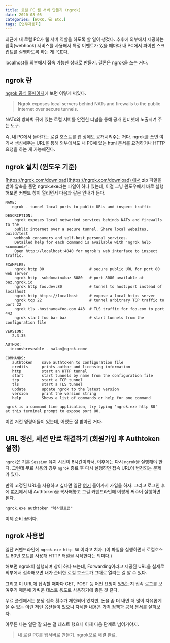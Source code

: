 ```yaml
---
title: 로컬 PC 웹 서버 만들기 (ngrok)
date: 2020-08-05
categories: [WORK, 💻 Etc.]
tags: [업무자동화]
---
```


최근에 내 로컬 PC가 웹 서버 역할을 하도록 할 일이 생겼다. 추후에 외부에서 제공하는 웹훅(webhook) 서비스를 사용해서 특정 이벤트가 있을 때마다 내 PC에서 파이썬 스크립트를 실행하도록 하는 게 목표다.

localhost를 외부에서 접속 가능한 상태로 만들기. 결론은 ngrok을 쓰는 거다.

## ngrok 란

[ngrok 공식 홈페이지](https://ngrok.com/)에 보면 이렇게 써있다.

>Ngrok exposes local servers behind NATs and firewalls to the public internet over secure tunnels.

NATs와 방화벽 뒤에 있는 로컬 서버를 안전한 터널을 통해 공개 인터넷에 노출시켜 주는 도구.

즉, 내 PC에서 돌아가는 로컬 호스트를 웹 상에도 공개시켜주는 거다. ngrok를 쓰면 여기서 생성해주는 URL을 통해 외부에서도 내 PC에 있는 html 문서를 요청하거나 HTTP 요청을 하는 게 가능해진다.

## ngrok 설치 (윈도우 기준)

[https://ngrok.com/download](https://ngrok.com/download) 에서 zip 파일을 받아 압축을 풀면 ngrok.exe라는 파일이 하나 있는데, 이걸 그냥 윈도우에서 바로 실행해보면 커맨드 창이 열리면서 다음과 같은 안내가 뜬다.

```
NAME:
   ngrok - tunnel local ports to public URLs and inspect traffic

DESCRIPTION:
    ngrok exposes local networked services behinds NATs and firewalls to the
    public internet over a secure tunnel. Share local websites, build/test
    webhook consumers and self-host personal services.
    Detailed help for each command is available with 'ngrok help <command>'.
    Open http://localhost:4040 for ngrok's web interface to inspect traffic.

EXAMPLES:
    ngrok http 80                    # secure public URL for port 80 web server
    ngrok http -subdomain=baz 8080   # port 8080 available at baz.ngrok.io
    ngrok http foo.dev:80            # tunnel to host:port instead of localhost
    ngrok http https://localhost     # expose a local https server
    ngrok tcp 22                     # tunnel arbitrary TCP traffic to port 22
    ngrok tls -hostname=foo.com 443  # TLS traffic for foo.com to port 443
    ngrok start foo bar baz          # start tunnels from the configuration file

VERSION:
   2.3.35

AUTHOR:
  inconshreveable - <alan@ngrok.com>

COMMANDS:
   authtoken    save authtoken to configuration file
   credits      prints author and licensing information
   http         start an HTTP tunnel
   start        start tunnels by name from the configuration file
   tcp          start a TCP tunnel
   tls          start a TLS tunnel
   update       update ngrok to the latest version
   version      print the version string
   help         Shows a list of commands or help for one command

ngrok is a command line application, try typing 'ngrok.exe http 80'
at this terminal prompt to expose port 80.
```

이런 저런 명령어들이 있는데, 어쨌든 잘 받아진 거다.

## URL 갱신, 세션 만료 해결하기 (회원가입 후 Authtoken 설정)

`ngrok`은 기본 `Session` 유지 시간이 8시간이라서, 이후에는 다시 `ngrok`을 실행해야 한다. 그런데 무료 사용의 경우 `ngrok` 종료 후 다시 실행하면 접속 URL이 변경되는 문제가 있다.

만약 고정된 URL을 사용하고 싶다면 일단 [여기](https://dashboard.ngrok.com/user/signup) 들어가서 가입을 하자. 그리고 로그인 후에 [여기](https://dashboard.ngrok.com/auth/your-authtoken)에서 내 Authtoken을 복사해놓고 그걸 커맨드라인에 이렇게 써주어 실행하면 된다.

```
ngrok.exe authtoken "복사한토큰"
```

이제 준비 끝이다.

## ngrok 사용법

일단 커맨드라인에 `ngrok.exe http 80` 이라고 치자. (이 파일을 실행하면서 로컬호스트 80번 포트를 사용해 HTTP 터널을 시작한다는 의미다.)

해보면 ngrok이 실행되며 창이 하나 뜨는데, Forwarding이라고 제공된 URL을 실제로 외부에서 접속해보면 내가 준비한 로컬 호스트가 그대로 열리는 걸 알 수 있다.

그리고 이 URL에 접속할 때마다 GET, POST 등 어떤 요청이 있었는지 접속 로그를 보여주기 때문에 가벼운 테스트 용도로 사용하기에 좋은 것 같다.

무료 플랜에서는 분당 접속 횟수가 제한되어 있지만, 돈을 좀 더 내면 더 많이 자유롭게 쓸 수 있는 이런 저런 옵션들이 있으니 자세한 내용은 [가격 정책](https://ngrok.com/pricing)과 [공식 문서](https://ngrok.com/docs)를 살펴보자.

아무튼 나는 일단 잘 되는 걸 테스트 했으니 이제 다음 단계로 넘어가야지.

> 내 로컬 PC를 웹서버로 만들기. ngrok으로 해결 완료.
